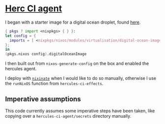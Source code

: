 # [Herc CI agent](https://docs.hercules-ci.com/hercules-ci-agent/)

I began with a starter image for a digital ocean droplet, found [here](https://justinas.org/nixos-in-the-cloud-step-by-step-part-1).

```nix
{ pkgs ? import <nixpkgs> { } }:
let config = {
  imports = [ <nixpkgs/nixos/modules/virtualisation/digital-ocean-image.nix> ];
};
in
(pkgs.nixos config).digitalOceanImage
```

I then built out from `nixos-generate-config` on the box and enabled the hercules agent.

I deploy with [`nixinate`](https://github.commatthewcroughan/nixinate) when I would like to do so manually, otherwise I use the `runNixOS` function from `hercules-ci-effects`.

## Imperative assumptions

This code currently assumes some imperative steps have been taken, like copying over a `hercules-ci-agent/secrets` directory manually.
